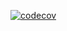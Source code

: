 [![codecov](https://codecov.io/gh/ypr821/Lab-Repository/branch/master/graph/badge.svg)](https://codecov.io/gh/ypr821/Lab-Repository)
